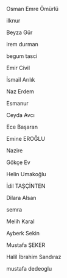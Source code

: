 Osman Emre Ömürlü

ilknur

Beyza Gür

irem durman

begum tasci

Emir Civil

İsmail Arılık

Naz Erdem

Esmanur

Ceyda Avcı

Ece Başaran

Emine EROĞLU

Nazire

Gökçe Ev

Helin Umakoğlu

İdil TAŞÇİNTEN

Dilara Alsan

semra

Melih Karal

Ayberk Sekin

Mustafa ŞEKER

Halil İbrahim Sandıraz

mustafa dedeoglu